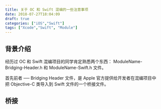 ```yaml
---
title: 关于 OC 和 Swift 混编的一些注意事项
date: 2018-07-27T18:04:09
draft: true
categories: ["iOS","Swift"]
tags: ["Xcode","Swift", "Module"]
---
```



## 背景介绍

经历过 OC 和 Swift 混编项目的同学肯定熟悉两个东西： ModuleName-Bridging-Header.h 和 ModuleName-Swift.h 文件。

首先前者 ── Bridging Header 文件，是 Apple 官方提供给开发者在混编项目中把 Objective-C 类导入到 Swift 文件的一个桥接文件。


## 桥接


##